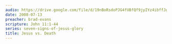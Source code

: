 ```yaml
---
audio: https://drive.google.com/file/d/19nBoRsdoPJG4fUBfQf9jyIYz4ibffJgF/view
date: 2008-07-13
preacher: brad-evans
scripture: John 11:1-44
series: seven-signs-of-jesus-glory
title: Jesus vs. Death
---
```

